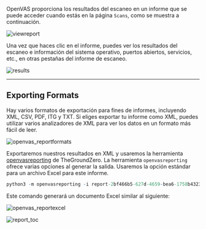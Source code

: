 OpenVAS proporciona los resultados del escaneo en un informe que se puede acceder cuando estás en la página `Scans`, como se muestra a continuación.

![viewreport](https://academy.hackthebox.com/storage/modules/108/openvas/viewingreport.png)

Una vez que haces clic en el informe, puedes ver los resultados del escaneo e información del sistema operativo, puertos abiertos, servicios, etc., en otras pestañas del informe de escaneo.

![results](https://academy.hackthebox.com/storage/modules/108/openvas/openvas_reports.png)

---

## Exporting Formats

Hay varios formatos de exportación para fines de informes, incluyendo XML, CSV, PDF, ITG y TXT. Si eliges exportar tu informe como XML, puedes utilizar varios analizadores de XML para ver los datos en un formato más fácil de leer.

![openvas_reportformats](https://academy.hackthebox.com/storage/modules/108/openvas/reportformat.png)

Exportaremos nuestros resultados en XML y usaremos la herramienta [openvasreporting](https://github.com/TheGroundZero/openvasreporting) de TheGroundZero. La herramienta `openvasreporting` ofrece varias opciones al generar la salida. Usaremos la opción estándar para un archivo Excel para este informe.

```r
python3 -m openvasreporting -i report-2bf466b5-627d-4659-bea6-1758b43235b1.xml -f xlsx
```

Este comando generará un documento Excel similar al siguiente:

![openvas_reportexcel](https://academy.hackthebox.com/storage/modules/108/openvas/openvas_report.png)

![report_toc](https://academy.hackthebox.com/storage/modules/108/openvas/report_toc.png)
